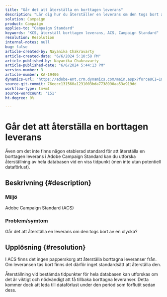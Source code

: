 ```yaml
---
title: "Går det att återställa en borttagen leverans"
description: "Lär dig hur du återställer en leverans om den togs bort av en olycka och får konsekvenser."
solution: Campaign
product: Campaign
applies-to: "Campaign Standard"
keywords: "KCS, återställ borttagen leverans, ACS, Campaign Standard"
resolution: Resolution
internal-notes: null
bug: false
article-created-by: Nayanika Chakravarty
article-created-date: "6/6/2024 5:10:58 PM"
article-published-by: Nayanika Chakravarty
article-published-date: "6/6/2024 5:44:13 PM"
version-number: 3
article-number: KA-19406
dynamics-url: "https://adobe-ent.crm.dynamics.com/main.aspx?forceUCI=1&pagetype=entityrecord&etn=knowledgearticle&id=48d7a0b8-2724-ef11-840a-00224809adb3"
source-git-commit: 76eecc131560a1231003bda7738990aa53a919dd
workflow-type: tm+mt
source-wordcount: '151'
ht-degree: 0%

---
```


# Går det att återställa en borttagen leverans


Även om det inte finns någon etablerad standard för att återställa en borttagen leverans i Adobe Campaign Standard kan du utforska återställning av hela databasen vid en viss tidpunkt (men inte utan potentiell dataförlust).

## Beskrivning {#description}


### <b>Miljö</b>

Adobe Campaign Standard (ACS)

### <b>Problem/symtom</b>

Går det att återställa en leverans om den togs bort av en olycka?


## Upplösning {#resolution}


I ACS finns det ingen papperskorg att återställa borttagna leveranser från. Om leveransen tas bort finns det därför inget standardsätt att återställa den.

Återställning vid bestämda tidpunkter för hela databasen kan utforskas om det är viktigt och nödvändigt att få tillbaka borttagna leveranser. Detta kommer dock att leda till dataförlust under den period som förflutit sedan dess.
